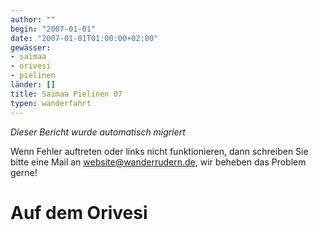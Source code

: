 ```yaml
---
author: ""
begin: "2007-01-01"
date: "2007-01-01T01:00:00+02:00"
gewässer:
- saimaa
- orivesi
- pielinen
länder: []
title: Saimaa Pielinen 07
typen: wanderfahrt
---
```



*Dieser Bericht wurde automatisch migriert*

Wenn Fehler auftreten oder links nicht funktionieren, dann schreiben Sie bitte eine Mail an website@wanderrudern.de, wir beheben das Problem gerne!



# Auf dem Orivesi


